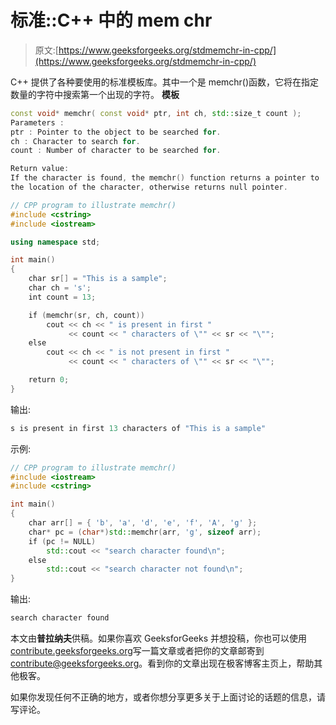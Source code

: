 # 标准::C++ 中的 mem chr

> 原文:[https://www.geeksforgeeks.org/stdmemchr-in-cpp/](https://www.geeksforgeeks.org/stdmemchr-in-cpp/)

C++ 提供了各种要使用的标准模板库。其中一个是 memchr()函数，它将在指定数量的字符中搜索第一个出现的字符。
**模板**

```cpp
const void* memchr( const void* ptr, int ch, std::size_t count );
Parameters : 
ptr : Pointer to the object to be searched for.
ch : Character to search for.
count : Number of character to be searched for.

Return value:
If the character is found, the memchr() function returns a pointer to 
the location of the character, otherwise returns null pointer.

```

```cpp
// CPP program to illustrate memchr()
#include <cstring>
#include <iostream>

using namespace std;

int main()
{
    char sr[] = "This is a sample";
    char ch = 's';
    int count = 13;

    if (memchr(sr, ch, count))
        cout << ch << " is present in first "
             << count << " characters of \"" << sr << "\"";
    else
        cout << ch << " is not present in first "
             << count << " characters of \"" << sr << "\"";

    return 0;
}
```

输出:

```cpp
s is present in first 13 characters of "This is a sample"

```

示例:

```cpp
// CPP program to illustrate memchr()
#include <iostream>
#include <cstring>

int main()
{
    char arr[] = { 'b', 'a', 'd', 'e', 'f', 'A', 'g' };
    char* pc = (char*)std::memchr(arr, 'g', sizeof arr);
    if (pc != NULL)
        std::cout << "search character found\n";
    else
        std::cout << "search character not found\n";
}
```

输出:

```cpp
search character found

```

本文由**普拉纳夫**供稿。如果你喜欢 GeeksforGeeks 并想投稿，你也可以使用[contribute.geeksforgeeks.org](http://www.contribute.geeksforgeeks.org)写一篇文章或者把你的文章邮寄到 contribute@geeksforgeeks.org。看到你的文章出现在极客博客主页上，帮助其他极客。

如果你发现任何不正确的地方，或者你想分享更多关于上面讨论的话题的信息，请写评论。